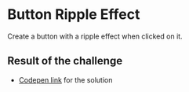 # Button Ripple Effect

Create a button with a ripple effect when clicked on it.

## Result of the challenge
- [Codepen link](https://codepen.io/dzenitaa96/pen/GRBBvrq) for the solution
